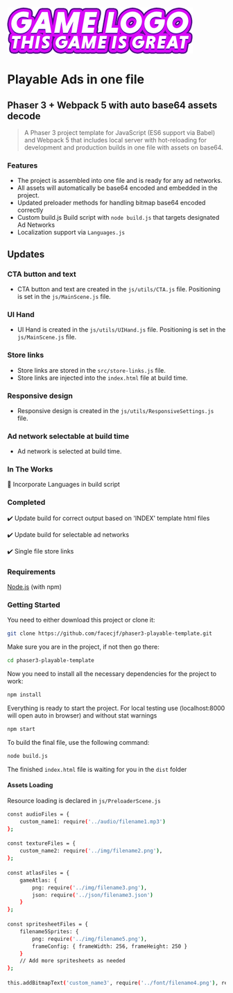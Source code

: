 ![playable-logo](/src/img/logo.png)
# Playable Ads in one file
## Phaser 3 + Webpack 5 with auto base64 assets decode
> A Phaser 3 project template for JavaScript (ES6 support via Babel) and Webpack 5 that includes local server with  hot-reloading for development and production builds in one file with assets on base64.

### Features
- The project is assembled into one file and is ready for any ad networks.
- All assets will automatically be base64 encoded and embedded in the project.
- Updated preloader methods for handling bitmap base64 encoded correctly
- Custom build.js Build script with `node build.js` that targets designated Ad Networks
- Localization support via `Languages.js`

## Updates  

### CTA button and text
- CTA button and text are created in the `js/utils/CTA.js` file. Positioning is set in the `js/MainScene.js` file.

### UI Hand
- UI Hand is created in the `js/utils/UIHand.js` file. Positioning is set in the `js/MainScene.js` file.

### Store links
- Store links are stored in the `src/store-links.js` file.
- Store links are injected into the `index.html` file at build time.

### Responsive design
- Responsive design is created in the `js/utils/ResponsiveSettings.js` file.

### Ad network selectable at build time
- Ad network is selected at build time.

### In The Works
:pushpin: Incorporate Languages in build script

### Completed
:heavy_check_mark: Update build for correct output based on 'INDEX' template html files

:heavy_check_mark: Update build for selectable ad networks

:heavy_check_mark: Single file store links

### Requirements
[Node.js](https://nodejs.org/) (with npm)

### Getting Started
You need to either download this project or clone it:
```bash
git clone https://github.com/facecjf/phaser3-playable-template.git
```
Make sure you are in the project, if not then go there:
```bash
cd phaser3-playable-template
```
Now you need to install all the necessary dependencies for the project to work:
```bash
npm install
```

Everything is ready to start the project.
For local testing use (localhost:8000 will open auto in browser) and without stat warnings
```bash
npm start
```

To build the final file, use the following command:
```bash
node build.js
```

The finished `index.html` file is waiting for you in the `dist` folder

#### Assets Loading
Resource loading is declared in `js/PreloaderScene.js`
```bash
const audioFiles = {
    custom_name1: require('../audio/filename1.mp3')
};

const textureFiles = {
    custom_name2: require('../img/filename2.png'),
};

const atlasFiles = {
    gameAtlas: {
        png: require('../img/filename3.png'),
        json: require('../json/filename3.json')
    }
};

const spritesheetFiles = {
    filename5Sprites: {
        png: require('../img/filename5.png'),
        frameConfig: { frameWidth: 256, frameHeight: 250 }
    }
    // Add more spritesheets as needed
};

this.addBitmapText('custom_name3', require('../font/filename4.png'), require('../font/filename4.xml'));
```
